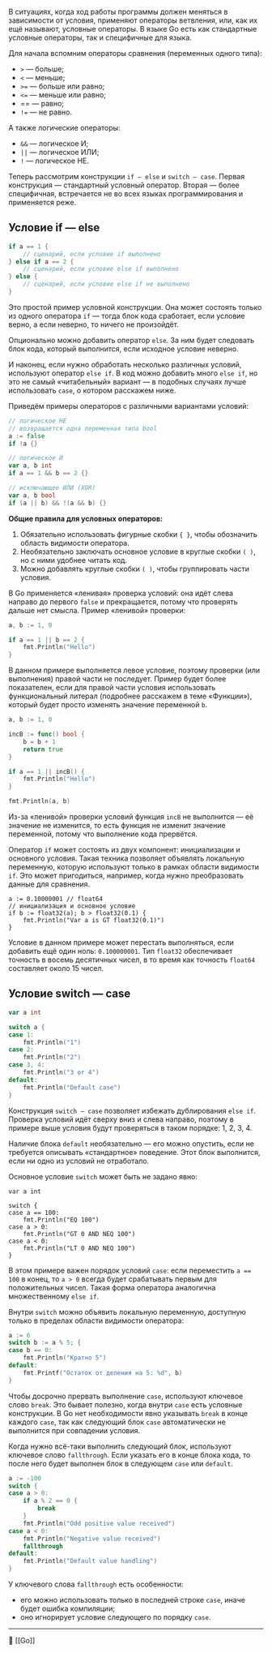 В ситуациях, когда ход работы программы должен меняться в зависимости от условия, применяют операторы ветвления, или, как их ещё называют, условные операторы. В языке Go есть как стандартные условные операторы, так и специфичные для языка.

Для начала вспомним операторы сравнения (переменных одного типа):

- `>` — больше;
- `<` — меньше;
- `>=` — больше или равно;
- `<=` — меньше или равно;
- == — равно;
- `!=` — не равно.

А также логические операторы:

- `&&` — логическое И;
- `||` — логическое ИЛИ;
- `!` — логическое НЕ.

Теперь рассмотрим конструкции `if — else` и `switch — case`. Первая конструкция — стандартный условный оператор. Вторая — более специфичная, встречается не во всех языках программирования и применяется реже.

## Условие if — else

```go
if a == 1 {
    // сценарий, если условие if выполнено
} else if a == 2 {
    // сценарий, если условие else if выполнено
} else {
    // сценарий, если условие else if не выполнено
} 
```

Это простой пример условной конструкции. Она может состоять только из одного оператора `if` — тогда блок кода сработает, если условие верно, а если неверно, то ничего не произойдёт.

Опционально можно добавить оператор `else`. За ним будет следовать блок кода, который выполнится, если исходное условие неверно.

И наконец, если нужно обработать несколько различных условий, используют оператор `else if`. В код можно добавить много `else if`, но это не самый «читабельный» вариант — в подобных случаях лучше использовать `case`, о котором расскажем ниже.

Приведём примеры операторов с различными вариантами условий:

```go
// логическое НЕ
// возвращается одна переменная типа bool
a := false
if !a {} 

// логическое И
var a, b int
if a == 1 && b == 2 {}

// исключающее ИЛИ (XOR)
var a, b bool
if (a || b) && !(a && b) {}
```

**Общие правила для условных операторов:**

1. Обязательно использовать фигурные скобки `{ }`, чтобы обозначить область видимости оператора.
2. Необязательно заключать основное условие в круглые скобки `( )`, но с ними удобнее читать код.
3. Можно добавлять круглые скобки `( )`, чтобы группировать части условия.

В Go применяется «ленивая» проверка условий: она идёт слева направо до первого `false` и прекращается, потому что проверять дальше нет смысла. Пример «ленивой» проверки:

```go
a, b := 1, 0

if a == 1 || b == 2 {
    fmt.Println("Hello")
} 
```

В данном примере выполняется левое условие, поэтому проверки (или выполнения) правой части не последует. Пример будет более показателен, если для правой части условия использовать функциональный литерал (подробнее расскажем в теме «Функции»), который будет просто изменять значение переменной `b`.

```go
a, b := 1, 0

incB := func() bool {
    b = b + 1
    return true
}

if a == 1 || incB() {
    fmt.Println("Hello")
}

fmt.Println(a, b)
```

Из-за «ленивой» проверки условий функция `incB` не выполнится — её значение не изменится, то есть функция не изменит значение переменной, потому что выполнение кода прервётся.

Оператор `if` может состоять из двух компонент: инициализации и основного условия. Такая техника позволяет объявлять локальную переменную, которую используют только в рамках области видимости `if`. Это может пригодиться, например, когда нужно преобразовать данные для сравнения.

```
a := 0.10000001 // float64
// инициализация и основное условие
if b := float32(a); b > float32(0.1) {
    fmt.Println("Var a is GT float32(0.1)")
} 
```

Условие в данном примере может перестать выполняться, если добавить ещё один ноль: `0.100000001`. Тип `float32` обеспечивает точность в восемь десятичных чисел, в то время как точность `float64` составляет около 15 чисел.

## Условие switch — case

```go
var a int

switch a {
case 1:
    fmt.Println("1")
case 2:
    fmt.Println("2")
case 3, 4:
    fmt.Println("3 or 4")
default:
    fmt.Println("Default case")
} 
```

Конструкция `switch — case` позволяет избежать дублирования `else if`. Проверка условий идёт сверху вниз и слева направо, поэтому в примере выше условия будут проверяться в таком порядке: 1, 2, 3, 4.

Наличие блока `default` необязательно — его можно опустить, если не требуется описывать «стандартное» поведение. Этот блок выполнится, если ни одно из условий не отработало.

Основное условие `switch` может быть не задано явно:

```
var a int

switch {
case a == 100:
    fmt.Println("EQ 100")
case a > 0:
    fmt.Println("GT 0 AND NEQ 100")
case a < 0:
    fmt.Println("LT 0 AND NEQ 100")
} 
```

В этом примере важен порядок условий `case`: если переместить `a == 100` в конец, то `a > 0` всегда будет срабатывать первым для положительных чисел. Такая форма оператора аналогична множественному `else if`.

Внутри `switch` можно объявить локальную переменную, доступную только в пределах области видимости оператора:

```go
a := 6
switch b := a % 5; {
case b == 0:
    fmt.Println("Кратно 5")
default:
    fmt.Printf("Остаток от деления на 5: %d", b)
} 
```

Чтобы досрочно прервать выполнение `case`, используют ключевое слово `break`. Это бывает полезно, когда внутри `case` есть условные конструкции. В Go нет необходимости явно указывать `break` в конце каждого `case`, так как следующий блок `case` автоматически не выполнится при совпадении условия.

Когда нужно всё-таки выполнить следующий блок, используют ключевое слово `fallthrough`. Если указать его в конце блока кода, то после него будет выполнен блок в следующем `case` или `default`.

```go
a := -100
switch {
case a > 0:
    if a % 2 == 0 {
        break
    }
    fmt.Println("Odd positive value received")
case a < 0:
    fmt.Println("Negative value received")
    fallthrough
default:
    fmt.Println("Default value handling")
} 
```

У ключевого слова `fallthrough` есть особенности:

- его можно использовать только в последней строке `case`, иначе будет ошибка компиляции;
- оно игнорирует условие следующего по порядку `case`.


----
📂 [[Go]]